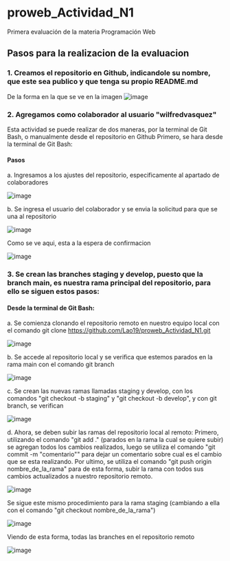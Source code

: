# proweb_Actividad_N1
Primera evaluación de la materia Programación Web

## Pasos para la realizacion de la evaluacion

### 1. Creamos el repositorio en Github, indicandole su nombre, que este sea publico y que tenga su propio README.md

De la forma en la que se ve en la imagen 
![image](https://github.com/Lao19/proweb_Actividad_N1/assets/126922271/248b2487-f1c2-4827-ad7a-0a8254e1bd89)


### 2. Agregamos como colaborador al usuario "wilfredvasquez"

Esta actividad se puede realizar de dos maneras, por la terminal de Git Bash, o manualmente desde el repositorio en Github
Primero, se hara desde la terminal de Git Bash:

#### Pasos

a. Ingresamos a los ajustes del repositorio, especificamente al apartado de colaboradores

![image](https://github.com/Lao19/proweb_Actividad_N1/assets/126922271/4ada7a48-b2c7-40ac-a567-ddab4c163f84)

b. Se ingresa el usuario del colaborador y se envia la solicitud para que se una al repositorio

![image](https://github.com/Lao19/proweb_Actividad_N1/assets/126922271/54f95041-2f43-48ac-b6e1-4ed6a705d0c9)

Como se ve aqui, esta a la espera de confirmacion

![image](https://github.com/Lao19/proweb_Actividad_N1/assets/126922271/5baa1011-7c07-449e-b54e-74b2c82ed7f1)



### 3. Se crean las branches staging y develop, puesto que la branch main, es nuestra rama principal del repositorio, para ello se siguen estos pasos:

#### Desde la terminal de Git Bash:

a. Se comienza clonando el repositorio remoto en nuestro equipo local con el comando git clone https://github.com/Lao19/proweb_Actividad_N1.git

![image](https://github.com/Lao19/proweb_Actividad_N1/assets/126922271/4537f2be-1696-44a6-84c9-dd9b0e092f4b)

b. Se accede al repositorio local y se verifica que estemos parados en la rama main con el comando git branch

![image](https://github.com/Lao19/proweb_Actividad_N1/assets/126922271/e351dc93-4c4c-45c2-b4f1-084700d94527)

c. Se crean las nuevas ramas llamadas staging y develop, con los comandos "git checkout -b staging" y "git checkout -b develop", y con 
git branch, se verifican

![image](https://github.com/Lao19/proweb_Actividad_N1/assets/126922271/727fc9d7-4339-4989-879f-f410fb134c1f)

d. Ahora, se deben subir las ramas del repositorio local al remoto:
Primero, utilizando el comando "git add ." (parados en la rama la cual se quiere subir) se agregan todos los cambios realizados, luego se utiliza el comando "git commit -m "comentario"" 
para dejar un comentario sobre cual es el cambio que se esta realizando. Por ultimo, se utiliza el comando "git push origin nombre_de_la_rama" para de esta forma, subir la rama con 
todos sus cambios actualizados a nuestro repositorio remoto.

![image](https://github.com/Lao19/proweb_Actividad_N1/assets/126922271/b3105105-70a3-4c86-aaed-c8323cca0a39)

Se sigue este mismo procedimiento para la rama staging (cambiando a ella con el comando "git checkout nombre_de_la_rama")

![image](https://github.com/Lao19/proweb_Actividad_N1/assets/126922271/ed16e7f0-cbd7-4ade-abb3-222fa69b19b0)

Viendo de esta forma, todas las branches en el repositorio remoto

![image](https://github.com/Lao19/proweb_Actividad_N1/assets/126922271/aceea4cb-6ccb-4ced-96c4-0161ce60e069)

